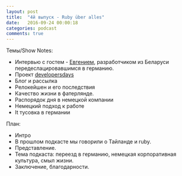 ```yaml
---
layout: post
title:  "4й выпуск - Ruby über alles"
date:   2016-09-24 00:00:18
categories: podcast
comments: true
---
```


Темы/Show Notes:

- Интервью с гостем - [Евгением](https://twitter.com/Shiroginne), разработчиком из Беларуси передеслацировавшимся в германию.
- Проект [developersdays](http://developersdays.co)
- Блог и рассылка
- Релокейшен и его последствия
- Качество жизни в фатерлянде.
- Распорядок дня в немецкой компании
- Немецкий подход к работе
- It тусовка в германии


План:

- Интро
- В прошлом подкасте мы говорили о Тайланде и ruby.
- Представление. 
- Тема подкаста: переезд в германию, немецкая корпоративная культура, смыл жизни. 
- Заключение, благодарности. 
